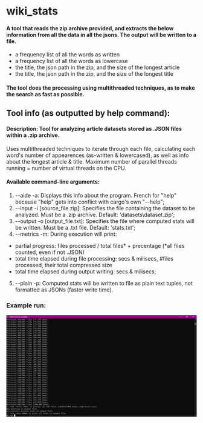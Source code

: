 # wiki_stats

#### A tool that reads the zip archive provided, and extracts the below information from all the data in all the jsons. The output will be written to a file.
- a frequency list of all the words as written
- a frequency list of all the words as lowercase
- the title, the json path in the zip, and the size of the longest article
- the title, the json path in the zip, and the size of the longest title

####  The tool does the processing using multithreaded techniques, as to make the search as fast as possible.
    
## Tool info (as outputted by help command):
####  Description: Tool for analyzing article datasets stored as .JSON files within a .zip archive.
Uses multithreaded techniques to iterate through each file, calculating each word's number of appearences (as-written & lowercased), as well as info about the longest article & title.
Maximum number of parallel threads running = number of virtual threads on the CPU.
#### Available command-line arguments:
1. --aide -a: Displays this info about the program. French for "help" because "help" gets into conflict with cargo's own "--help";
2. --input -i [source_file.zip]: Specifies the file containing the dataset to be analyzed. Must be a .zip archive. Default: 'datasets\dataset.zip';
3. --output -o [output_file.txt]: Specifies the file where computed stats will be written. Must be a .txt file. Default: 'stats.txt';
4. --metrics -m: During execution will print:
  - partial progress: files processed / total files* + precentage (*all files counted, even if not .JSON)
  - total time elapsed during file processing: secs & milisecs, #files processed, their total compressed size
  - total time elapsed during output writing: secs & milisecs;
5. --plain -p: Computed stats will be written to file as plain text tuples, not formatted as JSONs (faster write time).

### Example run:
![Post-Execution](/project/wiki_stats/run2.png)
